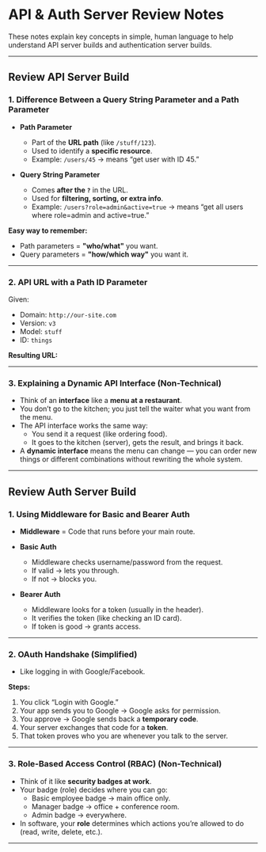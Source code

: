 # API & Auth Server Review Notes

These notes explain key concepts in simple, human language to help understand API server builds and authentication server builds.

---

## **Review API Server Build**

### **1. Difference Between a Query String Parameter and a Path Parameter**

- **Path Parameter**
  - Part of the **URL path** (like `/stuff/123`).
  - Used to identify a **specific resource**.
  - Example: `/users/45` → means “get user with ID 45.”

- **Query String Parameter**
  - Comes **after the `?`** in the URL.
  - Used for **filtering, sorting, or extra info**.
  - Example: `/users?role=admin&active=true` → means “get all users where role=admin and active=true.”

**Easy way to remember:**  
- Path parameters = **"who/what"** you want.  
- Query parameters = **"how/which way"** you want it.

---

### **2. API URL with a Path ID Parameter**

Given:  
- Domain: `http://our-site.com`  
- Version: `v3`  
- Model: `stuff`  
- ID: `things`  

**Resulting URL:**


---

### **3. Explaining a Dynamic API Interface (Non-Technical)**

- Think of an **interface** like a **menu at a restaurant**.  
- You don’t go to the kitchen; you just tell the waiter what you want from the menu.  
- The API interface works the same way:  
  - You send it a request (like ordering food).  
  - It goes to the kitchen (server), gets the result, and brings it back.  
- A **dynamic interface** means the menu can change — you can order new things or different combinations without rewriting the whole system.

---

## **Review Auth Server Build**

### **1. Using Middleware for Basic and Bearer Auth**

- **Middleware** = Code that runs before your main route.

- **Basic Auth**
  - Middleware checks username/password from the request.
  - If valid → lets you through.
  - If not → blocks you.

- **Bearer Auth**
  - Middleware looks for a token (usually in the header).
  - It verifies the token (like checking an ID card).
  - If token is good → grants access.

---

### **2. OAuth Handshake (Simplified)**

- Like logging in with Google/Facebook.  

**Steps:**
1. You click “Login with Google.”
2. Your app sends you to Google → Google asks for permission.
3. You approve → Google sends back a **temporary code**.
4. Your server exchanges that code for a **token**.
5. That token proves who you are whenever you talk to the server.

---

### **3. Role-Based Access Control (RBAC) (Non-Technical)**

- Think of it like **security badges at work**.  
- Your badge (role) decides where you can go:
  - Basic employee badge → main office only.
  - Manager badge → office + conference room.
  - Admin badge → everywhere.
- In software, your **role** determines which actions you’re allowed to do (read, write, delete, etc.).

---
